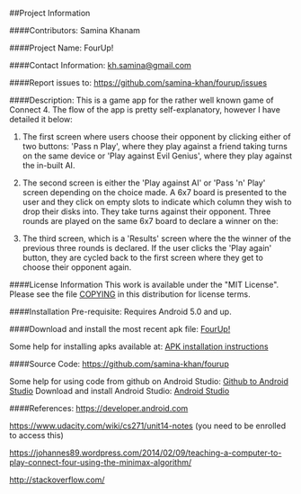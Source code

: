 ##Project Information

####Contributors:
Samina Khanam


####Project Name:
FourUp!


####Contact Information:
kh.samina@gmail.com

####Report issues to: 
https://github.com/samina-khan/fourup/issues


####Description:
This is a game app for the rather well known game of Connect 4.
The flow of the app is pretty self-explanatory, however I have detailed it below:

1. The first screen where users choose their opponent by clicking either of two buttons: 'Pass n Play', where they play against a friend taking turns on the same device or 'Play against Evil Genius', where they play against the in-built AI.

2. The second screen is either the 'Play against AI' or 'Pass 'n' Play' screen depending on the choice made. A 6x7 board is presented to the user and they click on empty slots to indicate which column they wish to drop their disks into. They take turns against their opponent. Three rounds are played on the same 6x7 board to declare a winner on the:

3. The third screen, which is a 'Results' screen where the the winner of the previous three rounds is declared. If the user clicks the 'Play again' button, they are cycled back to the first screen where they get to choose their opponent again.


####License Information
This work is available under the "MIT License". Please see the file [COPYING](https://github.com/samina-khan/fourup/blob/master/COPYING) in this distribution for license terms.

####Installation Pre-requisite:
Requires Android 5.0 and up.

####Download and install the most recent apk file: [FourUp!](https://drive.google.com/file/d/0Bw3fWFONiL7uM3BLVWdvS3BPTUE/view?usp=sharing)

Some help for installing apks available at: [APK installation instructions](http://www.ubergizmo.com/how-to/how-to-install-apk-files-sideloading-on-android/)
    
####Source Code:
https://github.com/samina-khan/fourup

Some help for using code from github on Android Studio: [Github to Android Studio](https://www.londonappdeveloper.com/how-to-clone-a-github-project-on-android-studio/)
Download and install Android Studio: [Android Studio](https://developer.android.com/sdk/index.html)

####References:
https://developer.android.com

https://www.udacity.com/wiki/cs271/unit14-notes (you need to be enrolled to access this)

https://johannes89.wordpress.com/2014/02/09/teaching-a-computer-to-play-connect-four-using-the-minimax-algorithm/

http://stackoverflow.com/
